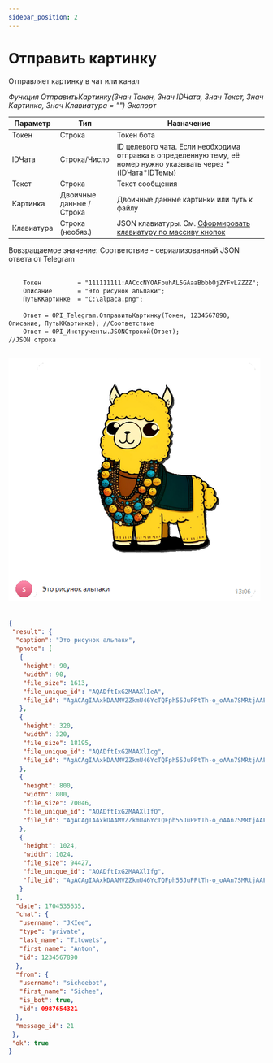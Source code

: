 ```yaml
---
sidebar_position: 2
---
```


# Отправить картинку
Отправляет картинку в чат или канал


*Функция ОтправитьКартинку(Знач Токен, Знач IDЧата, Знач Текст, Знач Картинка, Знач Клавиатура = "") Экспорт*

  | Параметр | Тип | Назначение |
  |-|-|-|
  | Токен | Строка | Токен бота |
  | IDЧата | Строка/Число | ID целевого чата. Если необходима отправка в определенную тему, её номер нужно указывать через * (IDЧата*IDТемы) |
  | Текст | Строка | Текст сообщения |
  | Картинка | Двоичные данные / Строка | Двоичные данные картинки или путь к файлу |
  | Клавиатура | Строка (необяз.) | JSON клавиатуры. См. [Сформировать клавиатуру по массиву кнопок](./Sformirovat-klaviaturu-po-massivu-knopok) |
  
  Вовзращаемое значение: Соответствие - сериализованный JSON ответа от Telegram


```bsl title="Пример кода"
	
	Токен          = "111111111:AACccNYOAFbuhAL5GAaaBbbbOjZYFvLZZZZ";
	Описание       = "Это рисунок альпаки";
	ПутьККартинке  = "C:\alpaca.png";
	
	Ответ = OPI_Telegram.ОтправитьКартинку(Токен, 1234567890, Описание, ПутьККартинке); //Соответствие
	Ответ = OPI_Инструменты.JSONСтрокой(Ответ);                                         //JSON строка                                            
	
```

![Результат](img/5.png)

```json title="Результат"

{
 "result": {
  "caption": "Это рисунок альпаки",
  "photo": [
   {
    "height": 90,
    "width": 90,
    "file_size": 1613,
    "file_unique_id": "AQADftIxG2MAAXlIeA",
    "file_id": "AgACAgIAAxkDAAMVZZkmU46YcTQFph55JuPPtTh-o_oAAn7SMRtjAAF5SCkLE2kgkDKPAQADAgADcwADNAQ"
   },
   {
    "height": 320,
    "width": 320,
    "file_size": 18195,
    "file_unique_id": "AQADftIxG2MAAXlIcg",
    "file_id": "AgACAgIAAxkDAAMVZZkmU46YcTQFph55JuPPtTh-o_oAAn7SMRtjAAF5SCkLE2kgkDKPAQADAgADbQADNAQ"
   },
   {
    "height": 800,
    "width": 800,
    "file_size": 70046,
    "file_unique_id": "AQADftIxG2MAAXlIfQ",
    "file_id": "AgACAgIAAxkDAAMVZZkmU46YcTQFph55JuPPtTh-o_oAAn7SMRtjAAF5SCkLE2kgkDKPAQADAgADeAADNAQ"
   },
   {
    "height": 1024,
    "width": 1024,
    "file_size": 94427,
    "file_unique_id": "AQADftIxG2MAAXlIfg",
    "file_id": "AgACAgIAAxkDAAMVZZkmU46YcTQFph55JuPPtTh-o_oAAn7SMRtjAAF5SCkLE2kgkDKPAQADAgADeQADNAQ"
   }
  ],
  "date": 1704535635,
  "chat": {
   "username": "JKIee",
   "type": "private",
   "last_name": "Titowets",
   "first_name": "Anton",
   "id": 1234567890
  },
  "from": {
   "username": "sicheebot",
   "first_name": "Sichee",
   "is_bot": true,
   "id": 0987654321
  },
  "message_id": 21
 },
 "ok": true
}

```

